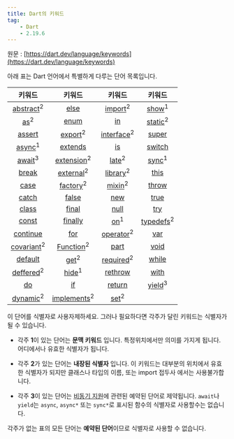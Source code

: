 ```yaml
---
title: Dart의 키워드
tag:
    - Dart
    - 2.19.6
---
```


원문 : [https://dart.dev/language/keywords](https://dart.dev/language/keywords)

아래 표는 Dart 언어에서 특별하게 다루는 단어 목록입니다.

| 키워드 | 키워드 | 키워드 | 키워드 |
| :-----: | :-----: | :-----: | :-----: |
| [abstract](https://dart.dev/language/classes#abstract-classes)<sup>2</sup> | [else](https://dart.dev/language/control-flow#if-and-else) | [import](libraries.md#using-libraries)<sup>2</sup> | [show](libraries.md#importing-only-part-of-a-library)<sup>1</sup> |
| [as](operators.md#type-test-operators)<sup>2</sup> | [enum](https://dart.dev/language/enum) | [in](https://dart.dev/language/control-flow#for-loops) | [static](https://dart.dev/language/classes#class-variables-and-methods)<sup>2</sup> |
| [assert](https://dart.dev/language/control-flow#assert) | [export](https://dart.dev/guides/libraries/create-library-packages)<sup>2</sup> | [interface](https://dart.dev/language/classes#implicit-interfaces)<sup>2</sup> | [super](https://dart.dev/language/extend) |
| [async](https://dart.dev/language/async)<sup>1</sup> | [extends](https://dart.dev/language/extend) | [is](operators.md#type-test-operators) | [switch](https://dart.dev/language/control-flow#switch-and-case) |
| [await](https://dart.dev/language/async)<sup>3</sup> | [extension](https://dart.dev/language/extension-methods)<sup>2</sup> | [late](variables.md#late-variables)<sup>2</sup> | [sync](functions.md#generators)<sup>1</sup> |
| [break](https://dart.dev/language/control-flow#break-and-continue) | [external](https://spec.dart.dev/DartLangSpecDraft.pdf#External%20Functions)<sup>2</sup> | [library](libraries.md)<sup>2</sup> | [this](https://dart.dev/language/constructors) |
| [case](https://dart.dev/language/control-flow#switch-and-case) | [factory](https://dart.dev/language/constructors#factory-constructors)<sup>2</sup> | [mixin](https://dart.dev/language/mixins)<sup>2</sup> | [throw](https://dart.dev/language/error-handling#throw) |
| [catch](https://dart.dev/language/error-handling#catch) | [false](https://dart.dev/language/built-in-types#booleans) | [new](https://dart.dev/language/classes#using-constructors) | [true](https://dart.dev/language/built-in-types#booleans) |
| [class](https://dart.dev/language/classes#instance-variables) | [final](variables.md#final-and-const) | [null](variables.md#default-value) | [try](https://dart.dev/language/error-handling#catch) |
| [const](variables.md#final-and-const) | [finally](https://dart.dev/language/error-handling#finally) | [on](https://dart.dev/language/error-handling#catch)<sup>1</sup> | [typedefs](https://dart.dev/language/typedefs)<sup>2</sup> |
| [continue](https://dart.dev/language/control-flow#break-and-continue) | [for](https://dart.dev/language/control-flow#for-loops) | [operator](https://dart.dev/language/methods#operators)<sup>2</sup> | [var](variables.md) |
| [covariant](https://dart.dev/guides/language/sound-problems#the-covariant-keyword)<sup>2</sup> | [Function](functions.md)<sup>2</sup> | [part](https://dart.dev/guides/libraries/create-library-packages#organizing-a-library-package) | [void](https://dart.dev/language/built-in-types) |
| [default](https://dart.dev/language/control-flow#switch-and-case) | [get](https://dart.dev/language/methods#getters-and-setters)<sup>2</sup> | [required](functions.md#named-parameters)<sup>2</sup> | [while](https://dart.dev/language/control-flow#while-and-do-while) |
| [deffered](libraries.md#lazily-loading-a-library)<sup>2</sup> | [hide](libraries.md#importing-only-part-of-a-library)<sup>1</sup> | [rethrow](https://dart.dev/language/error-handling#catch) | [with](https://dart.dev/language/mixins) | 
| [do](https://dart.dev/language/control-flow#while-and-do-while) | [if](https://dart.dev/language/control-flow#if-and-else) | [return](functions.md#return-values) | [yield](functions.md#generators)<sup>3</sup> |
| [dynamic](README.md#important-concepts)<sup>2</sup> | [implements](https://dart.dev/language/classes#implicit-interfaces)<sup>2</sup> | [set](https://dart.dev/language/methods#getters-and-setters)<sup>2</sup> |

이 단어를 식별자로 사용자제하세요.
그러나 필요하다면 각주가 달린 키워드는 식별자가 될 수 있습니다.

* 각주 **1**이 있는 단어는 **문맥 키워드** 입니다. 특정위치에서만 의미를 가지게 됩니다.
  어디에서나 유효한 식별자가 됩니다.

* 각주 **2**가 있는 단어는 **내장된 식별자** 입니다.
  이 키워드는 대부분의 위치에서 유효한 식별자가 되지만 클래스나 타입의 이름, 또는 import 접두사 에서는 사용불가합니다.

* 각주 **3**이 있는 단어는 [비동기 지원](asynchrony-support.md)에 관련된 예약된 단어로 제약됩니다.
  `await`나 `yield`는 `async`, `async*` 또는 `sync*`로 표시된 함수의 식별자로 사용할수는 없습니다.

각주가 없는 표의 모든 단어는 **예약된 단어**이므로 식별자로 사용할 수 없습니다.

<AdsenseB />
